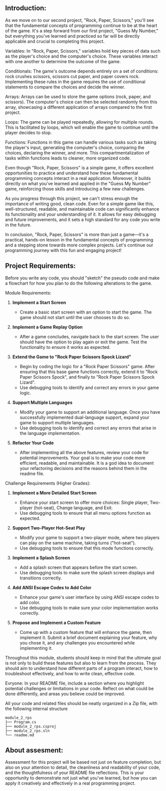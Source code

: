 **Introduction:**
-------------------

As we move on to our second project, "Rock, Paper, Scissors," you'll see that the fundamental concepts of programming continue to be at the heart of the game. It's a step forward from our first project, "Guess My Number," but everything you've learned and practiced so far will be directly applicable and crucial to completing this project.

Variables: In "Rock, Paper, Scissors," variables hold key pieces of data such as the player's choice and the computer's choice. These variables interact with one another to determine the outcome of the game.

Conditionals: The game's outcome depends entirely on a set of conditions: rock crushes scissors, scissors cut paper, and paper covers rock. Implementing these rules in the game requires the use of conditional statements to compare the choices and decide the winner.

Arrays: Arrays can be used to store the game options (rock, paper, and scissors). The computer's choice can then be selected randomly from this array, showcasing a different application of arrays compared to the first project.

Loops: The game can be played repeatedly, allowing for multiple rounds. This is facilitated by loops, which will enable the game to continue until the player decides to stop.

Functions: Functions in this game can handle various tasks such as taking the player's input, generating the computer's choice, comparing the choices, declaring the winner, and more. This compartmentalization of tasks within functions leads to cleaner, more organized code.

Even though "Rock, Paper, Scissors" is a simple game, it offers excellent opportunities to practice and understand how these fundamental programming concepts interact in a real application. Moreover, it builds directly on what you've learned and applied in the "Guess My Number" game, reinforcing those skills and introducing a few new challenges.

As you progress through this project, we can't stress enough the importance of writing good, clean code. Even for a simple game like this, well-structured, readable, and maintainable code can significantly enhance its functionality and your understanding of it. It allows for easy debugging and future improvements, and it sets a high standard for any code you write in the future.

In conclusion, "Rock, Paper, Scissors" is more than just a game—it's a practical, hands-on lesson in the fundamental concepts of programming and a stepping stone towards more complex projects. Let's continue our programming journey with this fun and engaging project!

**Project Requirements**:  
-------------------

Before you write any code, you should "sketch" the pseudo code and make a flowchart for how you plan to do the following alterations to the game.

Module Requirements:

1. **Implement a Start Screen**
   - Create a basic start screen with an option to start the game. The game should not start until the user chooses to do so.

2. **Implement a Game Replay Option**
   - After a game concludes, navigate back to the start screen. The user should have the option to play again or exit the game. Test the functionality to ensure it works as expected.

3. **Extend the Game to "Rock Paper Scissors Spock Lizard"**
   - Begin by coding the logic for a "Rock Paper Scissors" game. After ensuring that this base game functions correctly, extend it to "Rock Paper Scissors Spock", and finally to "Rock Paper Scissors Spock Lizard".
   - Use debugging tools to identify and correct any errors in your game logic.

4. **Support Multiple Languages**
   - Modify your game to support an additional language. Once you have successfully implemented dual-language support, expand your game to support multiple languages.
   - Use debugging tools to identify and correct any errors that arise in the language implementation.

5. **Refactor Your Code**
   - After implementing all the above features, review your code for potential improvements. Your goal is to make your code more efficient, readable, and maintainable. It is a god idea to document your refactoring decisions and the reasons behind them in the readme file.

Challenge Requirements (Higher Grades):

1. **Implement a More Detailed Start Screen**
   - Enhance your start screen to offer more choices: Single player, Two-player (hot-seat), Change language, and Exit.
   - Use debugging tools to ensure that all menu options function as expected.

2. **Support Two-Player Hot-Seat Play**
   - Modify your game to support a two-player mode, where two players can play on the same machine, taking turns ("hot-seat").
   - Use debugging tools to ensure that this mode functions correctly.

3. **Implement a Splash Screen**
   - Add a splash screen that appears before the start screen.
   - Use debugging tools to make sure the splash screen displays and transitions correctly.

4. **Add ANSI Escape Codes to Add Color**
   - Enhance your game's user interface by using ANSI escape codes to add color.
   - Use debugging tools to make sure your color implementation works correctly.

5. **Propose and Implement a Custom Feature**
   - Come up with a custom feature that will enhance the game, then implement it. Submit a brief document explaining your feature, why you chose it, and any challenges you encountered while implementing it. 

Throughout this module, students should keep in mind that the ultimate goal is not only to build these features but also to learn from the process. They should aim to understand how different parts of a program interact, how to troubleshoot effectively, and how to write clean, effective code.

Evryone: In your README file, include a section where you highlight potential challenges or limitations in your code. Reflect on what could be done differently, and areas you believe could be improved.

All your code and related files should be neatly organized in a Zip file, with the following internal structure

    module_2_rps
    ├── Program.cs
    ├── module_2_rps.csproj
    ├── module_2_rps.sln
    └── readme.md

**About assesment:**
-------------------

Assessment for this project will be based not just on feature completion, but also on your attention to detail, the cleanliness and readability of your code, and the thoughtfulness of your README file reflections. This is your opportunity to demonstrate not just what you've learned, but how you can apply it creatively and effectively in a real programming project.
